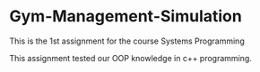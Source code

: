 # Gym-Management-Simulation
This is the 1st assignment for the course Systems Programming

This assignment tested our OOP knowledge in c++ programming.
